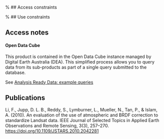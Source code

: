 % ## Access constraints

% ## Use constraints

## Access notes

#### Open Data Cube

This product is contained in the Open Data Cube instance managed by Digital Earth Australia (DEA). This simplified process allows you to query data from its sub-products as part of a single query submitted to the database.

See [Analysis Ready Data: example queries](/resources/analysis-ready-data-example-queries)

## Publications

Li, F., Jupp, D. L. B., Reddy, S., Lymburner, L., Mueller, N., Tan, P., & Islam, A. (2010). An evaluation of the use of atmospheric and BRDF correction to standardize Landsat data. IEEE Journal of Selected Topics in Applied Earth Observations and Remote Sensing, 3(3), 257–270. https://doi.org/10.1109/JSTARS.2010.2042281

